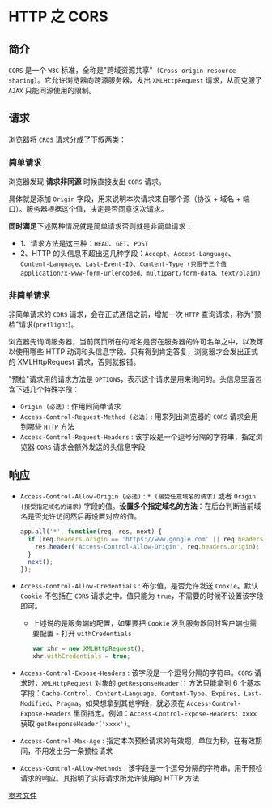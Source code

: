 # HTTP 之 CORS

## 简介

`CORS` 是一个 `W3C` 标准，全称是"跨域资源共享"（`Cross-origin resource sharing`）。它允许浏览器向跨源服务器，发出 `XMLHttpRequest` 请求，从而克服了 `AJAX` 只能同源使用的限制。

## 请求

浏览器将 `CROS` 请求分成了下叙两类：

### **简单请求**

浏览器发现 **请求非同源** 时候直接发出 `CORS` 请求。

具体就是添加 `Origin` 字段，用来说明本次请求来自哪个源（协议 + 域名 + 端口）。服务器根据这个值，决定是否同意这次请求。

**同时满足**下述两种情况就是简单请求否则就是非简单请求：

- 1、请求方法是这三种：`HEAD`、`GET`、`POST`
- 2、HTTP 的头信息不超出这几种字段：`Accept`、`Accept-Language`、`Content-Language`、`Last-Event-ID`、`Content-Type (只限于三个值 application/x-www-form-urlencoded、multipart/form-data、text/plain)`

### **非简单请求**

非简单请求的 `CORS` 请求，会在正式通信之前，增加一次 `HTTP` 查询请求，称为"预检"请求(`preflight`)。

浏览器先询问服务器，当前网页所在的域名是否在服务器的许可名单之中，以及可以使用哪些 HTTP 动词和头信息字段。只有得到肯定答复，浏览器才会发出正式的 XMLHttpRequest 请求，否则就报错。

"预检"请求用的请求方法是 `OPTIONS`，表示这个请求是用来询问的。头信息里面包含下述几个特殊字段：

- `Origin (必选)` : 作用同简单请求
- `Access-Control-Request-Method (必选)` : 用来列出浏览器的 `CORS` 请求会用到哪些 `HTTP` 方法
- `Access-Control-Request-Headers` : 该字段是一个逗号分隔的字符串，指定浏览器 `CORS` 请求会额外发送的头信息字段

## 响应

- `Access-Control-Allow-Origin (必选)` : `* (接受任意域名的请求)` 或者 `Origin (接受指定域名的请求)` 字段的值。**设置多个指定域名的方法**：在后台判断当前域名是否允许访问然后再设置对应的值。

  ```js
  app.all('*', function(req, res, next) {
    if (req.headers.origin == 'https://www.google.com' || req.headers.origin == 'https://www.baidu.com') {
      res.header('Access-Control-Allow-Origin', req.headers.origin);
    }
    next();
  });
  ```

- `Access-Control-Allow-Credentials` : 布尔值，是否允许发送 `Cookie`。默认 `Cookie` 不包括在 `CORS` 请求之中。值只能为 `true`，不需要的时候不设置该字段即可。

  - 上述说的是服务端的配置，如果要把 `Cookie` 发到服务器同时客户端也需要配置 - 打开 `withCredentials`

    ```js
    var xhr = new XMLHttpRequest();
    xhr.withCredentials = true;
    ```

- `Access-Control-Expose-Headers` : 该字段是一个逗号分隔的字符串。`CORS` 请求时，`XMLHttpRequest` 对象的 `getResponseHeader()` 方法只能拿到 6 个基本字段：`Cache-Control`、`Content-Language`、`Content-Type`、`Expires`、`Last-Modified`、`Pragma`。如果想拿到其他字段，就必须在 `Access-Control-Expose-Headers` 里面指定。例如：`Access-Control-Expose-Headers: xxxx` 获取 `getResponseHeader('xxxx')`。
- `Access-Control-Max-Age` : 指定本次预检请求的有效期，单位为秒。在有效期间，不用发出另一条预检请求
- `Access-Control-Allow-Methods` : 该字段是一个逗号分隔的字符串，用于预检请求的响应。其指明了实际请求所允许使用的 HTTP 方法

[参考文件](https://developer.mozilla.org/zh-CN/docs/Web/HTTP/Access_control_CORS)
